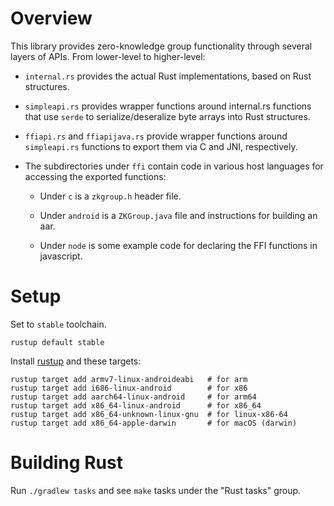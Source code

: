 
# Overview

This library provides zero-knowledge group functionality through several layers of APIs.  From lower-level to higher-level:

 * `internal.rs` provides the actual Rust implementations, based on Rust structures.

 * `simpleapi.rs` provides wrapper functions around internal.rs functions that use `serde` to serialize/deseralize byte arrays into Rust structures.

 * `ffiapi.rs` and `ffiapijava.rs` provide wrapper functions around `simpleapi.rs` functions to export them via C and JNI, respectively.

 * The subdirectories under `ffi` contain code in various host languages for accessing the exported functions:  

     * Under `c` is a `zkgroup.h` header file.

     * Under `android` is a `ZKGroup.java` file and instructions for building an aar.

     * Under `node` is some example code for declaring the FFI functions in javascript.

Setup
==

Set to `stable` toolchain.

```
rustup default stable
```

Install [rustup](https://rustup.rs/) and these targets:

```
rustup target add armv7-linux-androideabi   # for arm
rustup target add i686-linux-android        # for x86
rustup target add aarch64-linux-android     # for arm64
rustup target add x86_64-linux-android      # for x86_64
rustup target add x86_64-unknown-linux-gnu  # for linux-x86-64
rustup target add x86_64-apple-darwin       # for macOS (darwin)
```

Building Rust
==

Run `./gradlew tasks` and see `make` tasks under the "Rust tasks" group.
